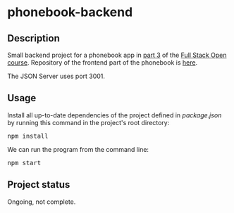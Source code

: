 # phonebook-backend

## Description
Small backend project for a phonebook app in [part 3](https://fullstackopen.com/en/part3/node_js_and_express#exercises-3-1-3-6) of the [Full Stack Open course](https://fullstackopen.com/en/). Repository of the frontend part of the phonebook is [here](https://github.com/han-le11/fullstack-projects/tree/master/part2/phonebook).

The JSON Server uses port 3001.

## Usage
Install all up-to-date dependencies of the project defined in <i>package.json</i> by running this command in the project's root directory:
<pre>
npm install
</pre>

We can run the program from the command line:
<pre>
npm start
</pre>

## Project status
Ongoing, not complete.